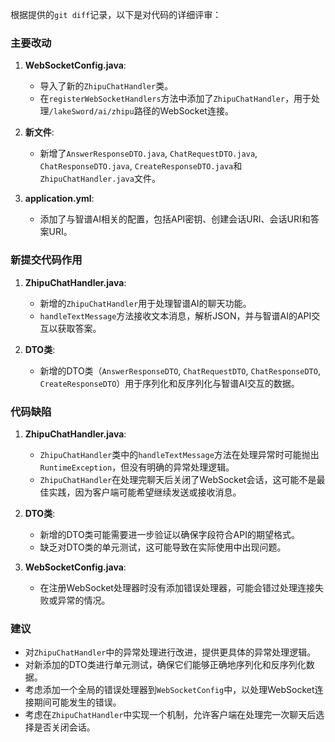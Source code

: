 根据提供的`git diff`记录，以下是对代码的详细评审：

### 主要改动

1. **WebSocketConfig.java**:
   - 导入了新的`ZhipuChatHandler`类。
   - 在`registerWebSocketHandlers`方法中添加了`ZhipuChatHandler`，用于处理`/lakeSword/ai/zhipu`路径的WebSocket连接。

2. **新文件**:
   - 新增了`AnswerResponseDTO.java`, `ChatRequestDTO.java`, `ChatResponseDTO.java`, `CreateResponseDTO.java`和`ZhipuChatHandler.java`文件。

3. **application.yml**:
   - 添加了与智谱AI相关的配置，包括API密钥、创建会话URI、会话URI和答案URI。

### 新提交代码作用

1. **ZhipuChatHandler.java**:
   - 新增的`ZhipuChatHandler`用于处理智谱AI的聊天功能。
   - `handleTextMessage`方法接收文本消息，解析JSON，并与智谱AI的API交互以获取答案。

2. **DTO类**:
   - 新增的DTO类（`AnswerResponseDTO`, `ChatRequestDTO`, `ChatResponseDTO`, `CreateResponseDTO`）用于序列化和反序列化与智谱AI交互的数据。

### 代码缺陷

1. **ZhipuChatHandler.java**:
   - `ZhipuChatHandler`类中的`handleTextMessage`方法在处理异常时可能抛出`RuntimeException`，但没有明确的异常处理逻辑。
   - `ZhipuChatHandler`在处理完聊天后关闭了WebSocket会话，这可能不是最佳实践，因为客户端可能希望继续发送或接收消息。

2. **DTO类**:
   - 新增的DTO类可能需要进一步验证以确保字段符合API的期望格式。
   - 缺乏对DTO类的单元测试，这可能导致在实际使用中出现问题。

3. **WebSocketConfig.java**:
   - 在注册WebSocket处理器时没有添加错误处理器，可能会错过处理连接失败或异常的情况。

### 建议

- 对`ZhipuChatHandler`中的异常处理进行改进，提供更具体的异常处理逻辑。
- 对新添加的DTO类进行单元测试，确保它们能够正确地序列化和反序列化数据。
- 考虑添加一个全局的错误处理器到`WebSocketConfig`中，以处理WebSocket连接期间可能发生的错误。
- 考虑在`ZhipuChatHandler`中实现一个机制，允许客户端在处理完一次聊天后选择是否关闭会话。